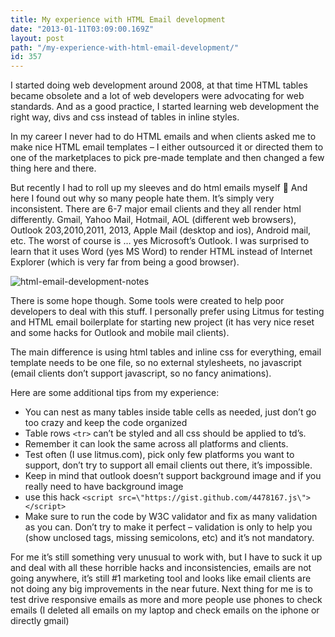 ```yaml
---
title: My experience with HTML Email development
date: "2013-01-11T03:09:00.169Z"
layout: post
path: "/my-experience-with-html-email-development/"
id: 357
---
```


I started doing web development around 2008, at that time HTML tables became obsolete and a lot of web developers were advocating for web standards. And as a good practice, I started learning web development the right way, divs and css instead of tables in inline styles.

In my career I never had to do HTML emails and when clients asked me to make nice HTML email templates – I either outsourced it or directed them to one of the marketplaces to pick pre-made template and then changed a few thing here and there.

But recently I had to roll up my sleeves and do html emails myself 🙂 And here I found out why so many people hate them. It’s simply very inconsistent. There are 6-7 major email clients and they all render html differently. Gmail, Yahoo Mail, Hotmail, AOL (different web browsers), Outlook 203,2010,2011, 2013, Apple Mail (desktop and ios), Android mail, etc. The worst of course is … yes Microsoft’s Outlook. I was surprised to learn that it uses Word (yes MS Word) to render HTML instead of Internet Explorer (which is very far from being a good browser).

![html-email-development-notes](http://alexbachuk.com/wp-content/uploads/2013/01/html-email-development-notes.jpg)

There is some hope though. Some tools were created to help poor developers to deal with this stuff. I personally prefer using Litmus for testing and HTML email boilerplate for starting new project (it has very nice reset and some hacks for Outlook and mobile mail clients).

The main difference is using html tables and inline css for everything, email template needs to be one file, so no external stylesheets, no javascript (email clients don’t support javascript, so no fancy animations).

Here are some additional tips from my experience:
- You can nest as many tables inside table cells as needed, just don’t go too crazy and keep the code organized
- Table rows `<tr>` can’t be styled and all css should be applied to td’s.
- Remember it can look the same across all platforms and clients.
- Test often (I use litmus.com), pick only few platforms you want to support, don’t try to support all email clients out there, it’s impossible.
- Keep in mind that outlook doesn’t support background image and if you really need to have background image
- use this hack `<script src=\"https://gist.github.com/4478167.js\"></script>`
- Make sure to run the code by W3C validator and fix as many validation as you can. Don’t try to make it perfect – validation is only to help you (show unclosed tags, missing semicolons, etc) and it’s not mandatory.

For me it’s still something very unusual to work with, but I have to suck it up and deal with all these horrible hacks and inconsistencies, emails are not going anywhere, it’s still #1 marketing tool and looks like email clients are not doing any big improvements in the near future. Next thing for me is to test drive responsive emails as more and more people use phones to check emails (I deleted all emails on my laptop and check emails on the iphone or directly gmail)
